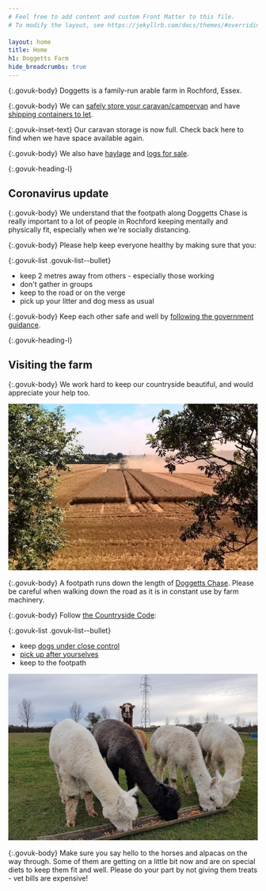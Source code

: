 ```yaml
---
# Feel free to add content and custom Front Matter to this file.
# To modify the layout, see https://jekyllrb.com/docs/themes/#overriding-theme-defaults

layout: home
title: Home
h1: Doggetts Farm
hide_breadcrumbs: true
---
```


{:.govuk-body}
Doggetts is a family-run arable farm in Rochford, Essex.

{:.govuk-body}
We can [safely store your caravan/campervan](/caravan-storage) and have [shipping containers to let](container-storage).

{:.govuk-inset-text}
Our caravan storage is now full. Check back here to find when we have space available again.

{:.govuk-body}
We also have [haylage](/contact) and [logs for sale](/logs-for-sale).

{:.govuk-heading-l}
## Coronavirus update

{:.govuk-body}
We understand that the footpath along Doggetts Chase is really important to a lot of people in Rochford keeping mentally and physically fit, especially when we're socially distancing.

{:.govuk-body}
Please help keep everyone healthy by making sure that you:

{:.govuk-list .govuk-list--bullet}
* keep 2 metres away from others - especially those working
* don't gather in groups
* keep to the road or on the verge
* pick up your litter and dog mess as usual

{:.govuk-body}
Keep each other safe and well by [following the government guidance](https://www.gov.uk/coronavirus).

{:.govuk-heading-l}
## Visiting the farm

{:.govuk-body}
We work hard to keep our countryside beautiful, and would appreciate your help too.

![a yellow combine finishing harvesting a golden field of wheat in the sunshine](/assets/combine/combine-3x2-min.jpg)

{:.govuk-body}
A footpath runs down the length of [Doggetts Chase](https://goo.gl/maps/uPhC6CQuBXt6qDrZ8). Please be careful when walking down the road as it is in constant use by farm machinery.

{:.govuk-body}
Follow [the Countryside Code](https://en.wikipedia.org/wiki/The_Country_Code):

{:.govuk-list .govuk-list--bullet}
* keep [dogs under close control](https://ww2.rspb.org.uk/birds-and-wildlife/bird-and-wildlife-guides/ask-an-expert/previous/dog_disturbs_bird.aspx)
* [pick up after yourselves](https://www.rspca.org.uk/adviceandwelfare/litter)
* keep to the footpath

![Four alpacas having a breakfast of feed and carrots, with a fifth keeping watch like a meerkat](/assets/alpacas-min.jpg)

{:.govuk-body}
Make sure you say hello to the horses and alpacas on the way through. Some of them are getting on a little bit now and are on special diets to keep them fit and well. Please do your part by not giving them treats - vet bills are expensive!

